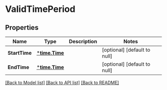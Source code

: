 # ValidTimePeriod

## Properties
Name | Type | Description | Notes
------------ | ------------- | ------------- | -------------
**StartTime** | [***time.Time**](time.Time.md) |  | [optional] [default to null]
**EndTime** | [***time.Time**](time.Time.md) |  | [optional] [default to null]

[[Back to Model list]](../README.md#documentation-for-models) [[Back to API list]](../README.md#documentation-for-api-endpoints) [[Back to README]](../README.md)

